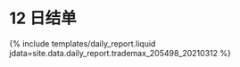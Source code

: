 # 12 日结单

{% include  templates/daily_report.liquid jdata=site.data.daily_report.trademax_205498_20210312 %}